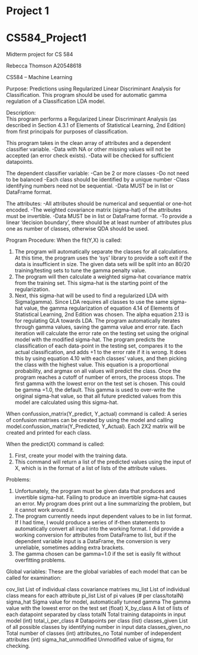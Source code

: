 # Project 1 

# CS584_Project1
Midterm project for CS 584

Rebecca Thomson
A20548618

CS584 – Machine Learning

Purpose:
Predictions using Regularized Linear Discriminant Analysis for Classification.  This program should be used for automatic gamma regulation of a Classification LDA model. 

Description:  
This program performs a Regularized Linear Discriminant Analysis (as described in Section 4.3.1 of Elements of Statistical Learning, 2nd Edition) from first principals for purposes of classification.

This program takes in the clean array of attributes and a dependent classifier variable. 
    -Data with NA or other missing values will not be accepted (an error check exists).
    -Data will be checked for sufficient datapoints.

The dependent classifier variable:
    -Can be 2 or more classes
    -Do not need to be balanced
    -Each class should be identified by a unique number
    -Class identifying numbers need not be sequential.
    -Data MUST be in list or DataFrame format.

The attributes:
    -All attributes should be numerical and sequential or one-hot encoded.
    -The weighted covariance matrix (sigma-hat) of the attributes must be invertible.
    -Data MUST be in list or DataFrame format.
    -To provide a linear ‘decision boundary’, there should be at least number of attributes plus one as number of classes, otherwise QDA should be used.  

Program Procedure:
When the fit(Y,X) is called:
1.	The program will automatically separate the classes for all calculations.  At this time, the program uses the ‘sys’ library to provide a soft exit if the data is insufficient in size.  The given data sets will be split into an 80/20 training/testing sets to tune the gamma penalty value.
2.	The program will then calculate a weighted sigma-hat covariance matrix from the training set.  This sigma-hat is the starting point of the regularization.
3.	Next, this sigma-hat will be used to find a regularized LDA with Sigma(gamma).  Since LDA requires all classes to use the same sigma-hat value, the gamma regularization of equation 4.14 of Elements of Statistical Learning, 2nd Edition was chosen.  The alpha equation 2.13 is for regulating QLA towards LDA.  The program automatically iterates through gamma values, saving the gamma value and error rate.  Each iteration will calculate the error rate on the testing set using the original model with the modified sigma-hat.  The program predicts the classification of each data-point in the testing set, compares it to the actual classification, and adds +1 to the error rate if it is wrong.  It does this by using equation 4.10 with each classes’ values, and then picking the class with the highest value.  This equation is a proportional probability, and argmax on all values will predict the class.  Once the program reaches a cutoff of number of errors, the process stops.  The first gamma with the lowest error on the test set is chosen. This could be gamma =1.0, the default.  This gamma is used to over-write the original sigma-hat value, so that all future predicted values from this model are calculated using this sigma-hat.

When confussion_matrix(Y_predict, Y_actual) command is called:
A series of confusion matrixes can be created by using the model and calling  model.confussion_matrix(Y_Predicted, Y_Actual). Each 2X2 matrix will be created and printed for each class.

When the predict(X) command is called:
1.	First, create your model with the training data.
2.	This command will return a list of the predicted values using the input of X, which is in the format of a list of lists of the attribute values.

Problems:
1.	Unfortunately, the program must be given data that produces and invertible sigma-hat.  Failing to produce an invertible sigma-hat causes an error.  My program does print out a line summarizing the problem, but it cannot work around it.
2.	The program currently needs input dependent values to be in list format.  If I had time, I would produce a series of if-then statements to automatically convert all input into the working format.  I did provide a working conversion for attributes from DataFrame to list, but if the dependent variable input is a DataFrame, the conversion is very unreliable, sometimes adding extra brackets.
3.	The gamma chosen can be gamma=1.0 if the set is easily fit without overfitting problems. 

Global variables:
These are the global variables of each model that can be called for examination:

cov_list	              List of individual class covariance matrixes
mu_list	                List of individual class means for each attribute
pi_list	                List of pi values (# per class/totalN)
sigma_hat	              Sigma value for model, automatically tunned
gamma	                  The gamma value with the lowest error on the test set (float)
X_by_class	            A list of lists of each datapoint separated by class
totalN	                Total training datapoints in input model (int)
total_i_per_class	      # Datapoints per class (list)
classes_given	          List of all possible classes by identifying number in input data
classes_given_no	      Total number of classes (int)
attributes_no	          Total number of independent attributes (int)
sigma_hat_unmodified	  Unmodified value of sigma, for checking.

